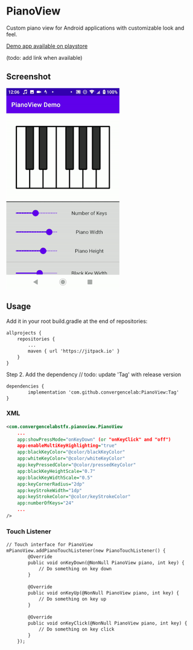 # PianoView
Custom piano view for Android applications with customizable look and feel.

[Demo app available on playstore](https://www.youtube.com/watch?v=dQw4w9WgXcQ)

(todo: add link when available)

## Screenshot
![PianoView Demo](pianoview2.gif)

## Usage

Add it in your root build.gradle at the end of repositories:

	allprojects {
		repositories {
			...
			maven { url 'https://jitpack.io' }
		}
	}
Step 2. Add the dependency // todo: update 'Tag' with release version

	dependencies {
	        implementation 'com.github.convergencelab:PianoView:Tag'
	}

### XML
                
```xml
<com.convergencelabstfx.pianoview.PianoView
    ...
    app:showPressMode="onKeyDown" (or "onKeyClick" and "off")
    app:enableMultiKeyHighlighting="true"
    app:blackKeyColor="@color/blackKeyColor"
    app:whiteKeyColor="@color/whiteKeyColor"
    app:keyPressedColor="@color/pressedKeyColor"
    app:blackKeyHeightScale="0.7"
    app:blackKeyWidthScale="0.5"
    app:keyCornerRadius="2dp"
    app:keyStrokeWidth="1dp"
    app:keyStrokeColor="@color/keyStrokeColor"
    app:numberOfKeys="24"
    ...
/>
```

### Touch Listener

	// Touch interface for PianoView
	mPianoView.addPianoTouchListener(new PianoTouchListener() {
            @Override
            public void onKeyDown(@NonNull PianoView piano, int key) {
                // Do something on key down
            }

            @Override
            public void onKeyUp(@NonNull PianoView piano, int key) {
                // Do something on key up
            }

            @Override
            public void onKeyClick(@NonNull PianoView piano, int key) {
                // Do something on key click
            }
        });
